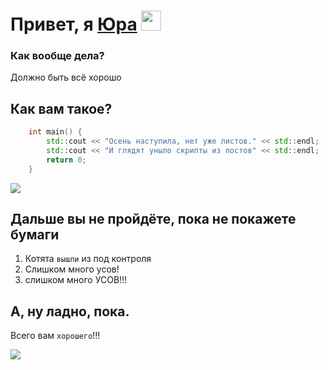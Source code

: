 # Привет, я <a href="https://t.me/Kagby" target="_blank">Юра</a>  <img src="https://github.com/blackcater/blackcater/raw/main/images/Hi.gif" height="32"/>

### Как вообще дела?
Должно быть всё хорошо

## Как вам такое?

```c++
    int main() {
        std::cout << "Осень наступила, нет уже листов." << std::endl;
        std::cout << "И глядят уныло скрипты из постов" << std::endl;
        return 0;
    }
```
<img src="https://i.gifer.com/origin/3b/3bbf0dc0e49287b8de612b409997137e_w200.gif">

## Дальше вы не пройдёте, пока не покажете бумаги

1. Котята `вышли` из под контроля
2. Слишком много усов!
3. слишком много УСОВ!!!

## А, ну ладно, пока.

Всего вам `хорошего`!!!

<img src="https://usagif.com/wp-content/uploads/gifs/dancing-cat-28.gif">